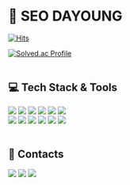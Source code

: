 <h1>👋 SEO DAYOUNG <br> </h1>

[![Hits](https://hits.seeyoufarm.com/api/count/incr/badge.svg?url=https%3A%2F%2Fgithub.com%2Fsavedinstancestate&count_bg=%23838383&title_bg=%23404040&icon=github.svg&icon_color=%23E7E7E7&title=Hits&edge_flat=true)](https://hits.seeyoufarm.com)

[![Solved.ac Profile](http://mazassumnida.wtf/api/v2/generate_badge?boj=dayoung2335)](https://solved.ac/dayoung2335)
<br><br>

<h2>💻 Tech Stack & Tools <br> </h2>
<div>
  <img src="https://img.shields.io/badge/React-61DAFB?style=for-the-badge&logo=React&logoColor=black">
  <img src="https://img.shields.io/badge/Javascript-F7DF1E?style=for-the-badge&logo=Javascript&logoColor=black">
  <img src="https://img.shields.io/badge/HTML5-E34F26?style=for-the-badge&logo=HTML5&logoColor=white">
  <img src="https://img.shields.io/badge/Css3-1572B6?style=for-the-badge&logo=Css3&logoColor=white">
  <img src="https://img.shields.io/badge/Java-007396?style=for-the-badge&logo=Java&logoColor=white">
  <img src="https://img.shields.io/badge/Jsp-000000?style=for-the-badge&logo=Java&logoColor=white">
  <br>
  <img src="https://img.shields.io/badge/Vs Code-2F80ED?style=for-the-badge&logo=VS Code&logoColor=white">
  <img src="https://img.shields.io/badge/Git-F05032?style=for-the-badge&logo=Git&logoColor=white">
  <img src="https://img.shields.io/badge/Vercel-000000?style=for-the-badge&logo=Vercel&logoColor=white">
  <img src="https://img.shields.io/badge/Figma-F24E1E?style=for-the-badge&logo=Figma&logoColor=white">
  <img src="https://img.shields.io/badge/Notion-000000?style=for-the-badge&logo=Notion&logoColor=white">
  <img src="https://img.shields.io/badge/mysql-4479A1?style=for-the-badge&logo=mysql&logoColor=white"/>
</div>
<br>

<h2>👾 Contacts <br> </h2>
<div>
<a href="mailto:dayoung2335@kakao.com"><img src="https://img.shields.io/badge/Gmail-d14836?style=flat-square&logo=Gmail&logoColor=white&link=dayoung2335@kakao.com"/></a>
<a href="https://savedinstancestate.tistory.com"><img src="https://img.shields.io/badge/Blog-000000?style=flat-square&logo=GitHub Sponsors&logoColor=white&link=https://savedinstancestate.tistory.com"/></a>
<a href="https://www.instagram.com/savedinstancestate" target="_blank"><img src="https://img.shields.io/badge/Instagram-E4405F?style=flat-square&logo=Instagram&logoColor=white"/></a>
</div>
